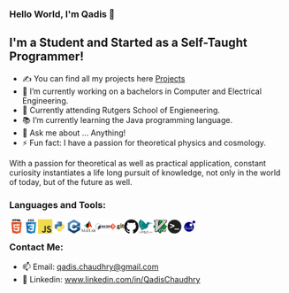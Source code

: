 <!--
# Hi there!! <br>
Currently working in toward a degree in electrical and computer engineering, at the Rutgers School of Engineering. This repository consists of a multitude of side projects that I have worked on over the years, and with a passion for theoretical as well as practical application, constant curiosity instantiates a life long pursuit of knowledge, not only in the world of today, but of the future as well.
-->

### Hello World, I'm Qadis 👋


## I'm a Student and Started as a Self-Taught Programmer!
- ✍ You can find all my projects here [Projects](https://github.com/QadisChaudhry/Projects.git)
- 🔭 I’m currently working on a bachelors in Computer and Electrical Engineering.
- 📝 Currently attending Rutgers School of Engieneering.
- 📚 I’m currently learning the Java programming language.
- 💬 Ask me about ... Anything!
- ⚡ Fun fact: I have a passion for theoretical physics and cosmology.

With a passion for theoretical as well as practical application, constant
curiosity instantiates a life long pursuit of knowledge, not only in the world
of today, but of the future as well.

### Languages and Tools:

[<img align="left" width="26px" src="https://raw.githubusercontent.com/github/explore/80688e429a7d4ef2fca1e82350fe8e3517d3494d/topics/html/html.png"/>](https://developer.mozilla.org/en-US/docs/Web/HTML)
[<img align="left" width="26px" src="https://raw.githubusercontent.com/github/explore/80688e429a7d4ef2fca1e82350fe8e3517d3494d/topics/css/css.png"/>](https://www.w3schools.com/css/)
[<img align="left" width="26px" src="https://raw.githubusercontent.com/github/explore/80688e429a7d4ef2fca1e82350fe8e3517d3494d/topics/javascript/javascript.png"/>](https://www.javascript.com/)
[<img align="left" width="26px" src="https://raw.githubusercontent.com/github/explore/80688e429a7d4ef2fca1e82350fe8e3517d3494d/topics/python/python.png"/>](https://www.python.org/)
[<img align="left" width="26px" src="https://raw.githubusercontent.com/github/explore/80688e429a7d4ef2fca1e82350fe8e3517d3494d/topics/cpp/cpp.png"/>](https://www.cplusplus.com/)
[<img align="left" width="26px" src="https://raw.githubusercontent.com/github/explore/80688e429a7d4ef2fca1e82350fe8e3517d3494d/topics/matlab/matlab.png"/>](https://www.mathworks.com/products/matlab.html)
[<img align="left" width="26px" src="https://raw.githubusercontent.com/github/explore/80688e429a7d4ef2fca1e82350fe8e3517d3494d/topics/bash/bash.png"/>](https://www.gnu.org/software/bash/)
[<img align="left" width="26px" src="https://raw.githubusercontent.com/github/explore/80688e429a7d4ef2fca1e82350fe8e3517d3494d/topics/git/git.png"/>](https://git-scm.com/)
[<img align="left" width="26px" src="https://raw.githubusercontent.com/github/explore/78df643247d429f6cc873026c0622819ad797942/topics/github/github.png"/>](https://github.com/)
[<img align="left" width="26px" src="https://raw.githubusercontent.com/github/explore/80688e429a7d4ef2fca1e82350fe8e3517d3494d/topics/latex/latex.png"/>](https://www.latex-project.org/)
[<img align="left" width="26px" src="https://raw.githubusercontent.com/github/explore/80688e429a7d4ef2fca1e82350fe8e3517d3494d/topics/vim/vim.png"/>](https://neovim.io/)
[<img align="left" width="26px" src="https://raw.githubusercontent.com/github/explore/80688e429a7d4ef2fca1e82350fe8e3517d3494d/topics/terminal/terminal.png"/>](https://iterm2.com/)
[<img align="left" width="26px" src="https://raw.githubusercontent.com/github/explore/80688e429a7d4ef2fca1e82350fe8e3517d3494d/topics/lua/lua.png"/>](https://www.lua.org/home.html)

<br>

### Contact Me:

- 📫 Email: qadis.chaudhry@gmail.com
- 🔗 Linkedin: www.linkedin.com/in/QadisChaudhry
